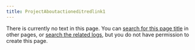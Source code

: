 ```yaml
---
title: ProjectAboutactioneditredlink1
---
```

There is currently no text in this page.
You can [search for this page title](Special:Search/Wiki/Project:About "Special:Search/Wiki/Project:About") in other pages, or [search the related logs](https://www.chessprogramming.org/index.php?title=Special:Log&page=Talk:Wiki/Project:About), but you do not have permission to create this page.




 
